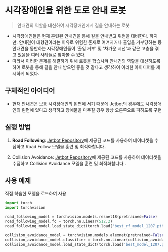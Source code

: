 # 시각장애인을 위한 도로 안내 로봇
> 안내견의 역할을 대신하여 시각장애인에게 길을 안내하는 로봇

- 시각장애인들은 현재 훈련된 안내견을 통해 길을 안내받고 위험을 대비한다. 하지만, 안내견이 대형견이라는 이유로 위험한 존재로 여겨지거나 출입을 거부당하는 등 안내견을 동반하는 시각장애인들이 '출입 거부' 및 '차가운 시선'과 같은 고충을 겪고 있음을 여러 사례들로 찾아볼 수 있다.
- 따라서 이러한 문제를 해결하기 위해 로봇을 학습시켜 안내견의 역할을 대신하도록 하여 로봇을 통해 길을 안내 받으면 좋을 것 같다고 생각하여 이러한 아이디어를 제시하게 되었다.



## 구체적인 아이디어
- 현재 안내견은 보통 시각장애인의 왼편에 서기 때문에 Jetbot의 경우에도 시각장애인의 왼편에 있다고 생각하고 장애물을 마주칠 경우 항상 오른쪽으로 피하도록 구현

## 실행 방법

1. **Road Following**: [Jetbot Repository](https://github.com/NVIDIA-AI-IOT/jetbot/tree/master/notebooks/road_following)에 제공된 코드를 사용하여 데이터셋을 수집하고 Road Follow 모델을 훈련 및 최적화합니다 .

2. Collision Avoidance: [Jetbot Repository](https://github.com/NVIDIA-AI-IOT/jetbot/tree/master/notebooks/collision_avoidance)에 제공된 코드를 사용하여 데이터셋을 수집하고 Collision Avoidance 모델을 훈련 및 최적화합니다 .

## 사용 예제

직접 학습한 모델을 로드하여 사용

```python
import torch
import torchvision

road_following_model = torchvision.models.resnet18(pretrained=False)
road_following_model.fc = torch.nn.Linear(512,2)
road_following_model.load_state_dict(torch.load('best_rf_model_1207.pth'))

collision_avoidance_model = torchvision.models.alexnet(pretrained=False)
collision_avoidance_model.classifier = torch.nn.Linear(collision_avoidance_model.classifier[6].in_features,2)
collision_avoidance_model.load_state_dict(torch.load('best_model_1207.pth'))
```


<!-- Markdown link & img dfn's -->
[npm-image]: https://img.shields.io/npm/v/datadog-metrics.svg?style=flat-square
[npm-url]: https://npmjs.org/package/datadog-metrics
[npm-downloads]: https://img.shields.io/npm/dm/datadog-metrics.svg?style=flat-square
[travis-image]: https://img.shields.io/travis/dbader/node-datadog-metrics/master.svg?style=flat-square
[travis-url]: https://travis-ci.org/dbader/node-datadog-metrics
[wiki]: https://github.com/yourname/yourproject/wiki
